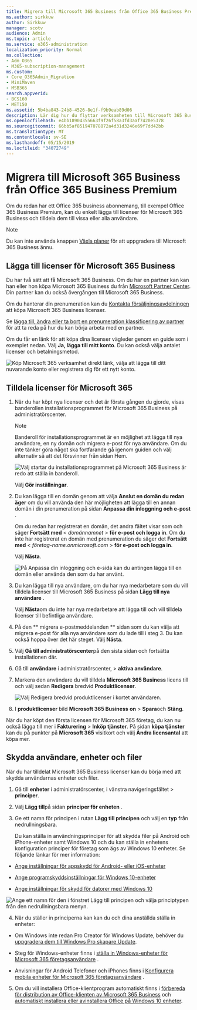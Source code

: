 ```yaml
---
title: Migrera till Microsoft 365 Business från Office 365 Business Premium
ms.author: sirkkuw
author: Sirkkuw
manager: scotv
audience: Admin
ms.topic: article
ms.service: o365-administration
localization_priority: Normal
ms.collection:
- Adm_O365
- M365-subscription-management
ms.custom:
- Core_O365Admin_Migration
- MiniMaven
- MSB365
search.appverid:
- BCS160
- MET150
ms.assetid: 5b4ba843-24b8-4526-8e1f-f9b9eab89d06
description: Lär dig hur du flyttar verksamheten till Microsoft 365 Business.
ms.openlocfilehash: e4bb18904355663f9f26f58a3fd3aaf7420e5378
ms.sourcegitcommit: 66bb5af851947078872a4d31d3246e69f7dd42bb
ms.translationtype: MT
ms.contentlocale: sv-SE
ms.lasthandoff: 05/15/2019
ms.locfileid: "34072749"
---
```

# <a name="migrate-to-microsoft-365-business-from-office-365-business-premium"></a>Migrera till Microsoft 365 Business från Office 365 Business Premium

Om du redan har ett Office 365 business abonnemang, till exempel Office 365 Business Premium, kan du enkelt lägga till licenser för Microsoft 365 Business och tilldela dem till vissa eller alla användare.
  
> [!NOTE]
> Du kan inte använda knappen [Växla planer](https://support.office.com/article/73318661-8f33-478b-bcc7-fb8d69dbb22a?.aspx#switchbutton) för att uppgradera till Microsoft 365 Business ännu. 
  
## <a name="add-microsoft-365-business-licenses"></a>Lägga till licenser för Microsoft 365 Business

Du har två sätt att få Microsoft 365 Business. Om du har en partner kan kan han eller hon köpa Microsoft 365 Business du från [Microsoft Partner Center](get-microsoft-365-business.md). Din partner kan du också övergången till Microsoft 365 Business.
  
Om du hanterar din prenumeration kan du [Kontakta försäljningsavdelningen](https://www.microsoft.com/microsoft-365/business) att köpa Microsoft 365 Business licenser. 
  
Se [lägga till, ändra eller ta bort en prenumeration klassificering av partner](https://support.office.com/article/f86e8177-936e-491e-9024-44dea2b296ff) för att ta reda på hur du kan börja arbeta med en partner. 
  
Om du får en länk för att köpa dina licenser vägleder genom en guide som i exemplet nedan. Välj **Ja, lägga till mitt konto**. Du kan också välja antalet licenser och betalningsmetod.
  
![Köp Microsoft 365 verksamhet direkt länk, välja att lägga till ditt nuvarande konto eller registrera dig för ett nytt konto.](media/8bc54fd1-9cab-44d5-af91-c471e89aea46.png)
  
## <a name="assign-microsoft-365-licenses"></a>Tilldela licenser för Microsoft 365

1. När du har köpt nya licenser och det är första gången du gjorde, visas banderollen installationsprogrammet för Microsoft 365 Business på administratörscenter.
    
    > [!NOTE]
    > Banderoll för installationsprogrammet är en möjlighet att lägga till nya användare, en ny domän och migrera e-post för nya användare. Om du inte tänker göra något ska fortfarande gå igenom guiden och välj alternativ så att det försvinner från sidan Hem. 
  
   ![Välj startar du installationsprogrammet på Microsoft 365 Business är redo att ställa in banderoll.](media/8d3b0d97-7cca-497f-9364-4b00ad670209.png)
  
    Välj **Gör inställningar**.
    
2. Du kan lägga till en domän genom att välja **Anslut en domän du redan äger** om du vill använda den här möjligheten att lägga till en annan domän i din prenumeration på sidan **Anpassa din inloggning och e-post** . 
    
    Om du redan har registrerat en domän, det andra fältet visar som och säger **Fortsätt med** \< _domännamnet_ \> **för e-post och logga in**.   Om du inte har registrerat en domän med prenumeration du säger det **Fortsätt med** \< _företag-name.onmicrosoft.com_ \> **för e-post och logga in**.  
    
    Välj **Nästa**.
    
    ![På Anpassa din inloggning och e-sida kan du antingen lägga till en domän eller använda den som du har använt.](media/c3f5cfb2-1189-4d2f-803b-c9feb008a7a3.png)
  
3. Du kan lägga till nya användare, om du har nya medarbetare som du vill tilldela licenser till Microsoft 365 Business på sidan **Lägg till nya användare** . 
    
    Välj **Nästa**om du inte har nya medarbetare att lägga till och vill tilldela licenser till befintliga användare.
    
4. På den ** migrera e-postmeddelanden ** sidan som du kan välja att migrera e-post för alla nya användare som du lade till i steg 3. Du kan också hoppa över det här steget. Välj **Nästa**.
    
5. Välj **Gå till administratörscenter**på den sista sidan och fortsätta installationen där.
    
6. Gå till **användare** i administratörscenter, \> **aktiva användare**.
    
7. Markera den användare du vill tilldela **Microsoft 365 Business** licens till och välj sedan **Redigera** bredvid **Produktlicenser**.
    
    ![Välj Redigera bredvid produktlicenser i kortet användaren.](media/be0fe2d8-7ff8-447c-88f6-d212ed78451c.png)
  
8. I **produktlicenser** bild **Microsoft 365 Business** **on** \> **Spara**och **Stäng**.
    
När du har köpt den första licensen för Microsoft 365 företag, du kan nu också lägga till mer i **Fakturering** \> **Inköp tjänster**. På sidan **köpa tjänster** kan du på punkter på **Microsoft 365** visitkort och välj **Ändra licensantal** att köpa mer. 
  
## <a name="protect-user-devices-and-files"></a>Skydda användare, enheter och filer

När du har tilldelat Microsoft 365 Business licenser kan du börja med att skydda användarnas enheter och filer.
  
1. Gå till **enheter** i administratörscenter, i vänstra navigeringsfältet \> **principer**.
    
2. Välj **Lägg till**på sidan **principer för enheten** .
    
3. Ge ett namn för principen i rutan **Lägg till principen** och välj en **typ** från nedrullningsbara. 
    
    Du kan ställa in användningsprinciper för att skydda filer på Android och iPhone-enheter samt Windows 10 och du kan ställa in enhetens konfiguration principer för företag som ägs av Windows 10 enheter. Se följande länkar för mer information:
    
  - [Ange inställningar för appskydd för Android- eller iOS-enheter](app-protection-settings-for-android-and-ios.md)
    
  - [Ange programskyddsinställningar för Windows 10-enheter](protection-settings-for-windows-10-devices.md)
    
  - [Ange inställningar för skydd för datorer med Windows 10](protection-settings-for-windows-10-pcs.md)
    
   ![Ange ett namn för den i fönstret Lägg till principen och välja principtypen från den nedrullningsbara menyn.](media/76ef37e4-1d18-4f34-8a0f-391ab1d0ae2b.png)
  
4. När du ställer in principerna kan kan du och dina anställda ställa in enheter:
    
  - Om Windows inte redan Pro Creator för Windows Update, behöver du [uppgradera dem till Windows Pro skapare Update](upgrade-to-windows-pro-creators-update.md).
    
  - Steg för Windows-enheter finns i [ställa in Windows-enheter för Microsoft 365 företagsanvändare](set-up-windows-devices.md) . 
    
  - Anvisningar för Android Telefoner och iPhones finns i [Konfigurera mobila enheter för Microsoft 365 företagsanvändare](set-up-mobile-devices.md) . 
    
5. Om du vill installera Office-klientprogram automatiskt finns i [förbereda för distribution av Office-klienten av Microsoft 365 Business](prepare-for-office-client-deployment.md) och [automatiskt installera eller avinstallera Office på Windows 10 enheter](auto-install-or-uninstall-office.md).
    



